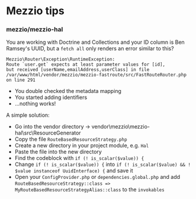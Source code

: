 # Mezzio tips

### mezzio/mezzio-hal
You are working with Doctrine and Collections and your ID column is Ben Ramsey's UUID, but a `fetch all` only renders an error similar to this?
```
Mezzio\Router\Exception\RuntimeException: 
Route `user.get` expects at least parameter values for [id], 
but received [userName,emailAddress,userClass] in file 
/var/www/html/vendor/mezzio/mezzio-fastroute/src/FastRouteRouter.php on line 291
```
- You double checked the metadata mapping
- You started adding identifiers
- ...nothing works!

A simple solution:
- Go into the vendor directory -> vendor\mezzio\mezzio-hal\src\ResourceGenerator
- Copy the file `RouteBasedResourceStrategy.php`
- Create a new directory in your project module, e.g. `Hal`
- Paste the file into the new directory
- Find the codeblock with `if (! is_scalar($value)) {`
- Change `if (! is_scalar($value)) {` into `if (! is_scalar($value) && ! $value instanceof UuidInterface) {` and save it
- Open your `ConfigProvider.php` or `dependencies.global.php` and add `RouteBasedResourceStrategy::class => MyRouteBasedResourceStrategyAlias::class` to the `invokables`
